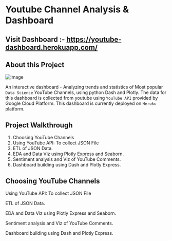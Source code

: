 # Youtube Channel Analysis & Dashboard

## Visit Dashboard :- https://youtube-dashboard.herokuapp.com/

## About this Project
![image](https://user-images.githubusercontent.com/96365389/179364370-51710ec1-1b65-429f-b8a1-6ab59df1957e.png)

An interactive dashboard - Analyzing trends and statistics of Most popular `Data Science` YouTube Channels, using python Dash and Plotly. The data for this dashboard is collected from youtube using `YouTube API` provided by Google Cloud Platform. This dashboard is currently deployed on `Heroku` platform. 

## Project Walkthrough
1. Choosing YouTube Channels
2. Using YouTube API: To collect JSON File
3. ETL of JSON Data.
4. EDA and Data Viz using Plotly Express and Seaborn.
5. Sentiment analysis and Viz of YouTube Comments.
6. Dashboard building using Dash and Plotly Express.


## Choosing YouTube Channels

Using YouTube API: To collect JSON File

ETL of JSON Data.

EDA and Data Viz using Plotly Express and Seaborn.

Sentiment analysis and Viz of YouTube Comments.

Dashboard building using Dash and Plotly Express.
